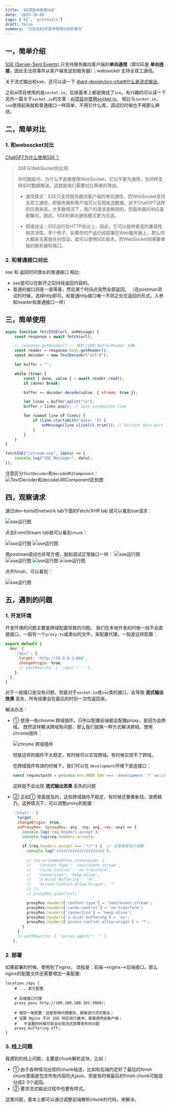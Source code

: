 ```yaml
---
title: 'AI项目中使用SSE'
date: '2025-10-06'
tags: ['AI', 'protocols']
draft: false
summary: '讨论在AI项目中使用SSE的情况'
---
```


## 一，简单介绍

[SSE (Server-Sent Events) ](https://developer.mozilla.org/zh-CN/docs/Web/API/Server-sent_events/Using_server-sent_events) 只支持服务器向客户端的**单向通信**（即SSE是 **单向连接**，因此无法将事件从客户端发送到服务器）；websocket 支持全双工通信。

关于流式输出和sse，还可以读一下 [@ant-design/pro-chat#什么是流式输出](https://pro-chat.antdigital.dev/guide/sse)。

之前ai项目使用的是`socket.io`，后续基本上都是换成了`sse`。有兴趣的可以读一下另外一篇关于`socket.io`的文章：[AI项目中使用socket.io](https://blog.hackerbank.cn/blog/protocols/socket-io)。 相比与`socket.io`，`sse`使用起来就和普通接口一样简单，不用引什么库，调试的时候也不用那么麻烦。

## 二，简单对比
### 1. 和websocket对比
[ChatGPT为什么使用SSE？](https://juejin.cn/post/7317937213379166244)
> SSE与WebSocket的比较      
>
> 你可能疑问，为什么不直接使用WebSocket，它似乎更为通用，也同样支持实时数据推送。这就是我们需要对比两者的理由。     
> 
>- 通信模式：SSE只支持服务器向客户端的单向通信，而WebSocket支持全双工通信，即服务器和客户端可以互相发送数据。对于ChatGPT这样的应用来说，大多数情况下，用户的请求是稀疏的，而服务器的响应是密集的，因此，SSE的单向通信模式更为合适。
>
>- 网络协议：SSE运行在HTTP协议上，因此，它可以提供更高的兼容性和灵活性。举个例子，如果你的产品已经部署在Web服务器上，那么你大概率无需做任何改动，就可以使用SSE技术。而WebSocket则需要单独的服务器和端口。


### 2. 和普通接口对比

sse 和 返回时间很长的普通接口 相比:
- sse是可以在断开之前持续返回内容的。
- 普通的接口则是一直等着，然后某个时间点突然全部返回。
（在postman测试的时候，选择http即可。和普通http接口唯一不同之处在返回的形式。入参和header和普通接口一样）

## 三，简单使用

```javascript
async function fetchSSE(url, onMessage) {
    const response = await fetch(url);

    // response.getReader() -- 得到二进制 BufferReader 对象
    const reader = response.body.getReader();
    const decoder = new TextDecoder("utf-8");

    let buffer = "";

    while (true) {
        const { done, value } = await reader.read();
        if (done) break;

        buffer += decoder.decode(value, { stream: true });

        let lines = buffer.split("\n");
        buffer = lines.pop(); // Save incomplete line

        for (const line of lines) {
            if (line.startsWith("data: ")) {
                onMessage(line.slice(6).trim()); // Extract data part
            }
        }
    }
}

fetchSSE("/stream-sse", (data) => {
    console.log("SSE Message:", data);
});
```
注意区分`TextDecoder`和`decodeURIComponent`：  
  ![TextDecoder和decodeURIComponent区别图](/static/images/protocols/sse/01.png)

## 四，观察请求

通过dev-tools的network tab下面的Fetch/XHR tab 就可以看到sse请求：

![sse运行图](/static/images/protocols/sse/02.png)

点击EventStream tab就可以看到`chunk`：

![sse运行图](/static/images/protocols/sse/03.png)
![sse运行图](/static/images/protocols/sse/04.png)

用postman调试也非常方便，就和调试正常接口一样：
![sse运行图](/static/images/protocols/sse/05.png)
![sse运行图](/static/images/protocols/sse/06.png)
![sse运行图](/static/images/protocols/sse/07.png)
![sse运行图](/static/images/protocols/sse/08.png)

点开finish，可以看到：

![sse运行图](/static/images/protocols/sse/09.png)


## 五，遇到的问题

### 1. 开发环境

开发环境的问题主要是跨域配置导致的问题。 我们在本地开发的时候一般不会直接接口，一般有一个`proxy.ts`或类似的文件，来配置代理，一般是这样配置：

```javascript
export default {
  dev: {
    '/api/': {
      target: 'http://10.0.0.1:666',
      changeOrigin: true,
      // pathRewrite: { '/api/': '' },
    },
  },
}
```

对于一般接口是没有问题，但是对于`socket.io`或`sse`类的接口，会导致 **流式输出效果** 丢失，所有结果会在最后的时刻一次性返回来。

解决办法：
- ① 使用一些chrome 跨域插件。只所以配置前端都会配置proxy，是因为会跨域。
既然这样解决跨域有问题，那么我们就换一种方式解决跨域，使用chrome插件：

    ![chrome 跨域插件](/static/images/protocols/socket-io/10.png)

    但是这样的插件不太稳定，有时候可以实现跨域。有时候实现不了跨域。

    在跨域插件有效的时候下，我们可以在 `development`环境下直连接口：
    ```javascript
    const requestpath = process.env.NODE_ENV === 'development' ? 'ws://10.0.0.1:666/chat' : '/chat';
    ```

    这样就不会出现 **流式输出效果** 丢失的问题

- ② 正如① 里面提及的，这些跨域插件不稳定，有时候还要重新找，浪费精力。这种情况下，可以调整proxy的配置：
    ```javascript
    '/chat/': {
      target,
      changeOrigin: true,
      onProxyRes: (proxyRes: any, req: any, res: any) => {
        console.log('req.headers.accept');
        console.log(req.headers.accept);
        
        if (req.headers.accept === '*/*') {  // 这里需要自行调整
          console.log('zzzzzzzzzzzzzzzzzzzzz');
          
          // res.writeHead(res.statusCode, {
          //   'Content-Type': 'text/event-stream',
          //   'Cache-Control': 'no-transform',
          //   'Connection': 'keep-alive',
          //   'X-Accel-Buffering': 'no',
          //   'Access-Control-Allow-Origin': '*'            
          // });
          // proxyRes.pipe(res);

          proxyRes.headers['content-type'] = 'text/event-stream';
          proxyRes.headers['cache-control'] = 'no-transform';
          proxyRes.headers['connection'] = 'keep-alive';
          proxyRes.headers['x-accel-buffering'] = 'no';
          proxyRes.headers['access-control-allow-origin'] = '*';
        }        
      }
      // pathRewrite: { '/proxy_agent/': '' },
    },
    ```

### 2. 部署

如果部署的时候，使用到了nginx， 流程是：前端-->nginx-->后端接口。那么nginx的配置文件还需要增加一条配置:

```nginx
location /api {
    # ... 其它配置 

    # 后端接口代理
    proxy_pass http://100.100.100.101:3000/;

    # 增加一条配置：这是禁用代理缓存，直接进行流式输出；
    # 设置 Nginx 不对 SSE 响应进行缓冲，直接透传给客户端； 
    #   不设置的时候可能会出现流式效果丢失的问题
    proxy_buffering off;
}
```

### 3. 线上问题

我遇到的线上问题，主要是chunk解析这块，比如：
- ① 由于各种情况出现的chunk粘连，比如和后端约定好了最后的finish chunk里面是包含所有内容的大json，但是有时候最后的finish chunk可能是分成2-3个返回。
- ② 要求流式输出过程中也要有样式。

这类问题，基本上都可以通过调整前端解析chunk的代码，来解决。